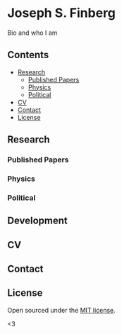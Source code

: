 # Joseph S. Finberg

Bio and who I am 

## Contents

- [Research](#Research)
  - [Published Papers](#Published-Papers)
  - [Physics](#physics)
  - [Political](#Political)
- [CV](#CV)
- [Contact](#Contact)
- [License](#license)


## Research

### Published Papers

### Physics

### Political

## Development

## CV

## Contact

## License

Open sourced under the [MIT license](LICENSE.md).

<3
